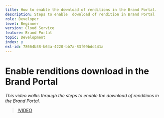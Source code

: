 ```yaml
---
title: How to enable the download of renditions in the Brand Portal.
description: Steps to enable  download of rendition in Brand Portal
role: Developer
level: Beginner
version: Cloud Service
feature: Brand Portal
topic: Development
index: y
exl-id: 78664b38-b64a-4220-bb7a-83f09bdd441a
---
```

# Enable renditions download in the Brand Portal

*This video walks through the steps to enable the download of renditions in the Brand Portal.*

>[!VIDEO](https://video.tv.adobe.com/v/335449?quality=9&learn=on)
